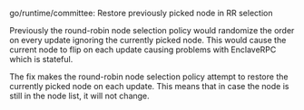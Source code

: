go/runtime/committee: Restore previously picked node in RR selection

Previously the round-robin node selection policy would randomize the order on
every update ignoring the currently picked node. This would cause the current
node to flip on each update causing problems with EnclaveRPC which is
stateful.

The fix makes the round-robin node selection policy attempt to restore the
currently picked node on each update. This means that in case the node is
still in the node list, it will not change.
